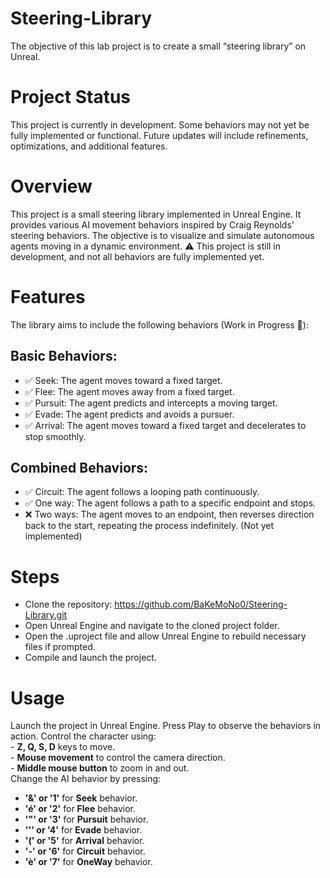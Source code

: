 # Steering-Library
The objective of this lab project is to create a small “steering library” on Unreal.

# Project Status
This project is currently in development. Some behaviors may not yet be fully implemented or functional.
Future updates will include refinements, optimizations, and additional features.

# Overview
This project is a small steering library implemented in Unreal Engine. It provides various AI movement behaviors inspired by Craig Reynolds' steering behaviors.
The objective is to visualize and simulate autonomous agents moving in a dynamic environment.
⚠️ This project is still in development, and not all behaviors are fully implemented yet.

# Features
The library aims to include the following behaviors (Work in Progress 🚧):

## Basic Behaviors:
  - ✅ Seek: The agent moves toward a fixed target.
  - ✅ Flee: The agent moves away from a fixed target.
  - ✅ Pursuit: The agent predicts and intercepts a moving target.
  - ✅ Evade: The agent predicts and avoids a pursuer.
  - ✅ Arrival: The agent moves toward a fixed target and decelerates to stop smoothly.

## Combined Behaviors:
  - ✅ Circuit: The agent follows a looping path continuously.
  - ✅ One way: The agent follows a path to a specific endpoint and stops.
  - ❌ Two ways: The agent moves to an endpoint, then reverses direction back to the start, repeating the process indefinitely. (Not yet implemented)

# Steps
  - Clone the repository: https://github.com/BaKeMoNo0/Steering-Library.git
  - Open Unreal Engine and navigate to the cloned project folder.
  - Open the .uproject file and allow Unreal Engine to rebuild necessary files if prompted.
  - Compile and launch the project.

# Usage
  Launch the project in Unreal Engine.
  Press Play to observe the behaviors in action.
  Control the character using:  
    - **Z, Q, S, D** keys to move.  
    - **Mouse movement** to control the camera direction.  
    - **Middle mouse button** to zoom in and out.  
  Change the AI behavior by pressing:  
   - **'&' or '1'** for **Seek** behavior.  
   - **'é' or '2'** for **Flee** behavior.  
   - **'\"' or '3'** for **Pursuit** behavior.
   - **'\'' or '4'** for **Evade** behavior.
   - **'(' or '5'** for **Arrival** behavior.
   - **'-' or '6'** for **Circuit** behavior.
   - **'è' or '7'** for **OneWay** behavior.
